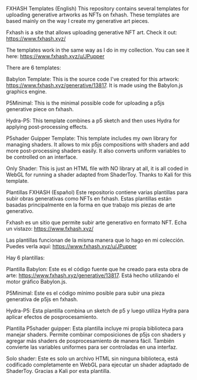 FXHASH Templates (English)
This repository contains several templates for uploading generative artworks as NFTs on fxhash. These templates are based mainly on the way I create my generative art pieces.

Fxhash is a site that allows uploading generative NFT art. Check it out: https://www.fxhash.xyz/

The templates work in the same way as I do in my collection. You can see it here: https://www.fxhash.xyz/u/JPupper

There are 6 templates:

Babylon Template:
This is the source code I've created for this artwork: https://www.fxhash.xyz/generative/13817. It is made using the Babylon.js graphics engine.

P5Minimal:
This is the minimal possible code for uploading a p5js generative piece on fxhash.

Hydra-P5:
This template combines a p5 sketch and then uses Hydra for applying post-processing effects.

P5shader Guipper Template:
This template includes my own library for managing shaders. It allows to mix p5js compositions with shaders and add more post-processing shaders easily. It also converts uniform variables to be controlled on an interface.

Only Shader:
This is just an HTML file with NO library at all, it is all coded in WebGL for running a shader adapted from ShaderToy. Thanks to Kali for this template.

Plantillas FXHASH (Español)
Este repositorio contiene varias plantillas para subir obras generativas como NFTs en fxhash. Estas plantillas están basadas principalmente en la forma en que trabajo mis piezas de arte generativo.

Fxhash es un sitio que permite subir arte generativo en formato NFT. Echa un vistazo: https://www.fxhash.xyz/

Las plantillas funcionan de la misma manera que lo hago en mi colección. Puedes verla aquí: https://www.fxhash.xyz/u/JPupper

Hay 6 plantillas:

Plantilla Babylon:
Este es el código fuente que he creado para esta obra de arte: https://www.fxhash.xyz/generative/13817. Está hecho utilizando el motor gráfico Babylon.js.

P5Minimal:
Este es el código mínimo posible para subir una pieza generativa de p5js en fxhash.

Hydra-P5:
Esta plantilla combina un sketch de p5 y luego utiliza Hydra para aplicar efectos de posprocesamiento.

Plantilla P5shader guipper:
Esta plantilla incluye mi propia biblioteca para manejar shaders. Permite combinar composiciones de p5js con shaders y agregar más shaders de posprocesamiento de manera fácil. También convierte las variables uniformes para ser controladas en una interfaz.

Solo shader:
Este es solo un archivo HTML sin ninguna biblioteca, está codificado completamente en WebGL para ejecutar un shader adaptado de ShaderToy. Gracias a Kali por esta plantilla.
